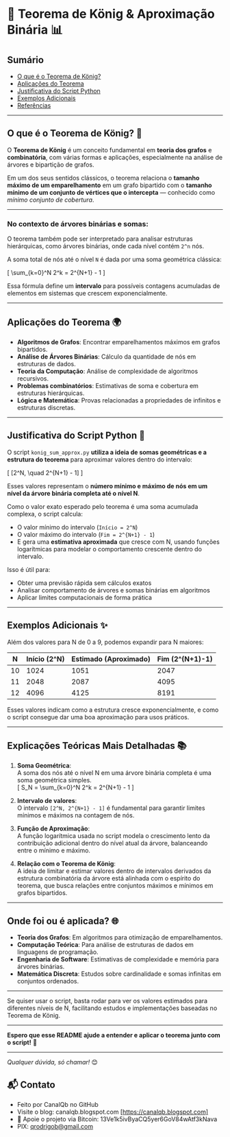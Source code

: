 # 🌳 Teorema de König & Aproximação Binária 📊

## Sumário
- [O que é o Teorema de König?](#o-que-é-o-teorema-de-könig)
- [Aplicações do Teorema](#aplicações-do-teorema)
- [Justificativa do Script Python](#justificativa-do-script-python)
- [Exemplos Adicionais](#exemplos-adicionais)
- [Referências](#referências)

---

## O que é o Teorema de König? 🤔

O **Teorema de König** é um conceito fundamental em **teoria dos grafos** e **combinatória**, com várias formas e aplicações, especialmente na análise de árvores e bipartição de grafos.

Em um dos seus sentidos clássicos, o teorema relaciona o **tamanho máximo de um emparelhamento** em um grafo bipartido com o **tamanho mínimo de um conjunto de vértices que o intercepta** — conhecido como *mínimo conjunto de cobertura*.

---

### No contexto de árvores binárias e somas:

O teorema também pode ser interpretado para analisar estruturas hierárquicas, como árvores binárias, onde cada nível contém `2^n` nós.

A soma total de nós até o nível `N` é dada por uma soma geométrica clássica:

\[
\sum_{k=0}^N 2^k = 2^{N+1} - 1
\]

Essa fórmula define um **intervalo** para possíveis contagens acumuladas de elementos em sistemas que crescem exponencialmente.

---

## Aplicações do Teorema 🌍

- **Algoritmos de Grafos**: Encontrar emparelhamentos máximos em grafos bipartidos.
- **Análise de Árvores Binárias**: Cálculo da quantidade de nós em estruturas de dados.
- **Teoria da Computação**: Análise de complexidade de algoritmos recursivos.
- **Problemas combinatórios**: Estimativas de soma e cobertura em estruturas hierárquicas.
- **Lógica e Matemática**: Provas relacionadas a propriedades de infinitos e estruturas discretas.

---

## Justificativa do Script Python 🐍

O script `konig_sum_approx.py` **utiliza a ideia de somas geométricas e a estrutura do teorema** para aproximar valores dentro do intervalo:

\[
[2^N, \quad 2^{N+1} - 1]
\]

Esses valores representam o **número mínimo e máximo de nós em um nível da árvore binária completa até o nível N**.

Como o valor exato esperado pelo teorema é uma soma acumulada complexa, o script calcula:

- O valor mínimo do intervalo (`Início = 2^N`)
- O valor máximo do intervalo (`Fim = 2^{N+1} - 1`)
- E gera uma **estimativa aproximada** que cresce com N, usando funções logarítmicas para modelar o comportamento crescente dentro do intervalo.

Isso é útil para:

- Obter uma previsão rápida sem cálculos exatos
- Analisar comportamento de árvores e somas binárias em algoritmos
- Aplicar limites computacionais de forma prática

---

## Exemplos Adicionais ✨

Além dos valores para N de 0 a 9, podemos expandir para N maiores:

| N  | Início (2^N) | Estimado (Aproximado) | Fim (2^(N+1)-1) |
|----|--------------|-----------------------|-----------------|
| 10 | 1024         | 1051                  | 2047            |
| 11 | 2048         | 2087                  | 4095            |
| 12 | 4096         | 4125                  | 8191            |

Esses valores indicam como a estrutura cresce exponencialmente, e como o script consegue dar uma boa aproximação para usos práticos.

---

## Explicações Teóricas Mais Detalhadas 📚

1. **Soma Geométrica**:  
   A soma dos nós até o nível N em uma árvore binária completa é uma soma geométrica simples.  
   \[
   S_N = \sum_{k=0}^N 2^k = 2^{N+1} - 1
   \]

2. **Intervalo de valores**:  
   O intervalo `[2^N, 2^{N+1} - 1]` é fundamental para garantir limites mínimos e máximos na contagem de nós.

3. **Função de Aproximação**:  
   A função logarítmica usada no script modela o crescimento lento da contribuição adicional dentro do nível atual da árvore, balanceando entre o mínimo e máximo.

4. **Relação com o Teorema de König**:  
   A ideia de limitar e estimar valores dentro de intervalos derivados da estrutura combinatória da árvore está alinhada com o espírito do teorema, que busca relações entre conjuntos máximos e mínimos em grafos bipartidos.

---

## Onde foi ou é aplicada? 🌐

- **Teoria dos Grafos**: Em algoritmos para otimização de emparelhamentos.
- **Computação Teórica**: Para análise de estruturas de dados em linguagens de programação.
- **Engenharia de Software**: Estimativas de complexidade e memória para árvores binárias.
- **Matemática Discreta**: Estudos sobre cardinalidade e somas infinitas em conjuntos ordenados.

---

Se quiser usar o script, basta rodar para ver os valores estimados para diferentes níveis de N, facilitando estudos e implementações baseadas no Teorema de König.

---

**Espero que esse README ajude a entender e aplicar o teorema junto com o script!** 🚀

---

*Qualquer dúvida, só chamar!* 😊 

## 📬 Contato

* Feito por CanalQb no GitHub 
* Visite o blog: canalqb.blogspot.com [https://canalqb.blogspot.com]
* 💸 Apoie o projeto via Bitcoin: 13Ve1k5ivByaCQ5yer6GoV84wAtf3kNava
* PIX: qrodrigob@gmail.com
